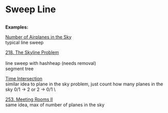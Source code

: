 # Sweep Line

## 

__Examples:__

[Number of Airplanes in the Sky](https://www.lintcode.com/problem/number-of-airplanes-in-the-sky/description?_from=ladder&&fromId=106)  \
typical line sweep 

[218. The Skyline Problem](https://leetcode.com/problems/the-skyline-problem/)  
\
line sweep with hashheap (needs removal)
\
segment tree

[Time Intersection](https://www.lintcode.com/problem/time-intersection/description?_from=ladder&&fromId=106)
\
similar idea to plane in the sky problem, just count how many planes in the sky 0/1 -> 2 or 2 -> 0/1 \

[253. Meeting Rooms II](https://leetcode.com/problems/meeting-rooms-ii/)
\
same idea, max of number of planes in the sky





